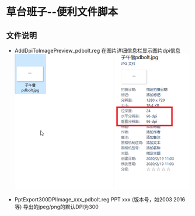 # 草台班子--便利文件脚本

##  文件说明

- AddDpiToImagePreview_pdbolt.reg 在图片详细信息栏显示图片dpi信息
  ![pdbolt显示图片DPI信息](../images/pdbolt-windows-show-dpi-color-detail.png)

- PptExport300DPIImage_xxx_pdbolt.reg PPT xxx (版本号，如2003 2016等) 导出的jpeg/png的默认DPI为300


